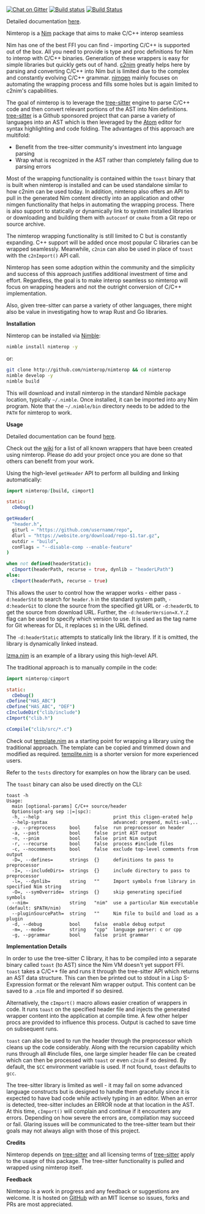 [![Chat on Gitter](https://badges.gitter.im/gitterHQ/gitter.png)](https://gitter.im/nimterop/Lobby)
[![Build status](https://ci.appveyor.com/api/projects/status/hol1yvqbp6hq4ao8/branch/master?svg=true)](https://ci.appveyor.com/project/genotrance/nimterop-8jcj7/branch/master)
[![Build Status](https://travis-ci.org/nimterop/nimterop.svg?branch=master)](https://travis-ci.org/nimterop/nimterop)

Detailed documentation [here](https://nimterop.github.io/nimterop/theindex.html).

Nimterop is a [Nim](https://nim-lang.org/) package that aims to make C/C++ interop seamless

Nim has one of the best FFI you can find - importing C/C++ is supported out of the box. All you need to provide is type and proc definitions for Nim to interop with C/C++ binaries. Generation of these wrappers is easy for simple libraries but quickly gets out of hand. [c2nim](https://github.com/nim-lang/c2nim) greatly helps here by parsing and converting C/C++ into Nim but is limited due to the complex and constantly evolving C/C++ grammar. [nimgen](https://github.com/genotrance/nimgen) mainly focuses on automating the wrapping process and fills some holes but is again limited to c2nim's capabilities.

The goal of nimterop is to leverage the [tree-sitter](http://tree-sitter.github.io/tree-sitter/) engine to parse C/C++ code and then convert relevant portions of the AST into Nim definitions. [tree-sitter](https://github.com/tree-sitter) is a Github sponsored project that can parse a variety of languages into an AST which is then leveraged by the [Atom](https://atom.io/) editor for syntax highlighting and code folding. The advantages of this approach are multifold:
- Benefit from the tree-sitter community's investment into language parsing
- Wrap what is recognized in the AST rather than completely failing due to parsing errors

Most of the wrapping functionality is contained within the `toast` binary that is built when nimterop is installed and can be used standalone similar to how c2nim can be used today. In addition, nimterop also offers an API to pull in the generated Nim content directly into an application and other nimgen functionality that helps in automating the wrapping process. There is also support to statically or dynamically link to system installed libraries or downloading and building them with `autoconf` or `cmake` from a Git repo or source archive.

The nimterop wrapping functionality is still limited to C but is constantly expanding. C++ support will be added once most popular C libraries can be wrapped seamlessly. Meanwhile, `c2nim` can also be used in place of `toast` with the `c2nImport()` API call.

Nimterop has seen some adoption within the community and the simplicity and success of this approach justifies additional investment of time and effort. Regardless, the goal is to make interop seamless so nimterop will focus on wrapping headers and not the outright conversion of C/C++ implementation.

Also, given tree-sitter can parse a variety of other languages, there might also be value in investigating how to wrap Rust and Go libraries.

__Installation__

Nimterop can be installed via [Nimble](https://github.com/nim-lang/nimble):

```bash
nimble install nimterop -y
```
or:
```bash
git clone http://github.com/nimterop/nimterop && cd nimterop
nimble develop -y
nimble build
```

This will download and install nimterop in the standard Nimble package location, typically `~/.nimble`. Once installed, it can be imported into any Nim program. Note that the `~/.nimble/bin` directory needs to be added to the `PATH` for nimterop to work.

__Usage__

Detailed documentation can be found [here](https://nimterop.github.io/nimterop/theindex.html).

Check out the [wiki](https://github.com/nimterop/nimterop/wiki/Wrappers) for a list of all known wrappers that have been created using nimterop. Please do add your project once you are done so that others can benefit from your work.

Using the high-level `getHeader` API to perform all building and linking automatically:
```nim
import nimterop/[build, cimport]

static:
  cDebug()

getHeader(
  "header.h",
  giturl = "https://github.com/username/repo",
  dlurl = "https://website.org/download/repo-$1.tar.gz",
  outdir = "build",
  conFlags = "--disable-comp --enable-feature"
)

when not defined(headerStatic):
  cImport(headerPath, recurse = true, dynlib = "headerLPath")
else:
  cImport(headerPath, recurse = true)
```
This allows the user to control how the wrapper works - either pass `-d:headerStd` to search for `header.h` in the standard system path, `-d:headerGit` to clone the source from the specified git URL or `-d:headerDL` to get the source from download URL. Further, the `-d:headerVersion=X.Y.Z` flag can be used to specify which version to use. It is used as the tag name for Git whereas for DL, it replaces `$1` in the URL defined.

The `-d:headerStatic` attempts to statically link the library. If it is omitted, the library is dynamically linked instead.

[lzma.nim](https://github.com/nimterop/nimterop/blob/master/tests/lzma.nim) is an example of a library using this high-level API.

The traditional approach is to manually compile in the code:
```nim
import nimterop/cimport

static:
  cDebug()
cDefine("HAS_ABC")
cDefine("HAS_ABC", "DEF")
cIncludeDir("clib/include")
cImport("clib.h")

cCompile("clib/src/*.c")
```

Check out [template.nim](https://github.com/nimterop/nimterop/blob/master/nimterop/template.nim) as a starting point for wrapping a library using the traditional approach. The template can be copied and trimmed down and modified as required. [templite.nim](https://github.com/nimterop/nimterop/blob/master/nimterop/templite.nim) is a shorter version for more experienced users.

Refer to the ```tests``` directory for examples on how the library can be used.


The `toast` binary can also be used directly on the CLI:

```
toast -h
Usage:
  main [optional-params] C/C++ source/header
  Options(opt-arg sep :|=|spc):
  -h, --help                           print this cligen-erated help
  --help-syntax                        advanced: prepend, multi-val,..
  -p, --preprocess     bool     false  run preprocessor on header
  -a, --past           bool     false  print AST output
  -n, --pnim           bool     false  print Nim output
  -r, --recurse        bool     false  process #include files
  -c, --nocomments     bool     false  exclude top-level comments from output
  -D=, --defines=      strings  {}     definitions to pass to preprocessor
  -I=, --includeDirs=  strings  {}     include directory to pass to preprocessor
  -l=, --dynlib=       string   ""     Import symbols from library in specified Nim string
  -O=, --symOverride=  strings  {}     skip generating specified symbols
  --nim=               string   "nim"  use a particular Nim executable (default: $PATH/nim)
  --pluginSourcePath=  string   ""     Nim file to build and load as a plugin
  -d, --debug          bool     false  enable debug output
  -m=, --mode=         string   "cpp"  language parser: c or cpp
  -g, --pgrammar       bool     false  print grammar
```

__Implementation Details__

In order to use the tree-sitter C library, it has to be compiled into a separate binary called `toast` (to AST) since the Nim VM doesn't yet support FFI. `toast` takes a C/C++ file and runs it through the tree-sitter API which returns an AST data structure. This can then be printed out to stdout in a Lisp S-Expression format or the relevant Nim wrapper output. This content can be saved to a `.nim` file and imported if so desired.

Alternatively, the `cImport()` macro allows easier creation of wrappers in code. It runs `toast` on the specified header file and injects the generated wrapper content into the application at compile time. A few other helper procs are provided to influence this process. Output is cached to save time on subsequent runs.

`toast` can also be used to run the header through the preprocessor which cleans up the code considerably. Along with the recursion capability which runs through all #include files, one large simpler header file can be created which can then be processed with `toast` or even `c2nim` if so desired. By default, the `$CC` environment variable is used. If not found, `toast` defaults to `gcc`.

The tree-sitter library is limited as well - it may fail on some advanced language constructs but is designed to handle them gracefully since it is expected to have bad code while actively typing in an editor. When an error is detected, tree-sitter includes an ERROR node at that location in the AST. At this time, `cImport()` will complain and continue if it encounters any errors. Depending on how severe the errors are, compilation may succeed or fail. Glaring issues will be communicated to the tree-sitter team but their goals may not always align with those of this project.

__Credits__

Nimterop depends on [tree-sitter](http://tree-sitter.github.io/tree-sitter/) and all licensing terms of [tree-sitter](https://github.com/tree-sitter/tree-sitter/blob/master/LICENSE) apply to the usage of this package. The tree-sitter functionality is pulled and wrapped using nimterop itself.

__Feedback__

Nimterop is a work in progress and any feedback or suggestions are welcome. It is hosted on [GitHub](https://github.com/nimterop/nimterop) with an MIT license so issues, forks and PRs are most appreciated.
